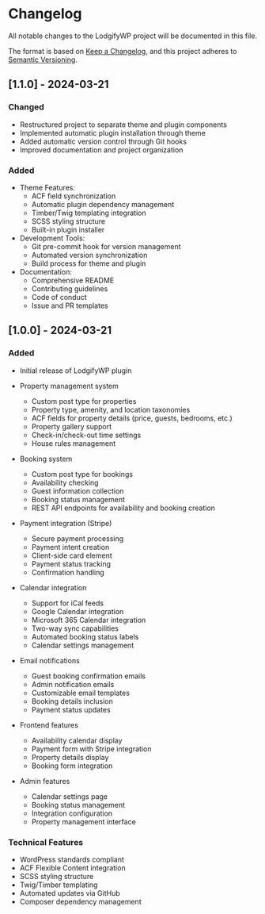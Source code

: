 # Changelog

All notable changes to the LodgifyWP project will be documented in this file.

The format is based on [Keep a Changelog](https://keepachangelog.com/en/1.0.0/),
and this project adheres to [Semantic Versioning](https://semver.org/spec/v2.0.0.html).

## [1.1.0] - 2024-03-21

### Changed
- Restructured project to separate theme and plugin components
- Implemented automatic plugin installation through theme
- Added automatic version control through Git hooks
- Improved documentation and project organization

### Added
- Theme Features:
  - ACF field synchronization
  - Automatic plugin dependency management
  - Timber/Twig templating integration
  - SCSS styling structure
  - Built-in plugin installer
- Development Tools:
  - Git pre-commit hook for version management
  - Automated version synchronization
  - Build process for theme and plugin
- Documentation:
  - Comprehensive README
  - Contributing guidelines
  - Code of conduct
  - Issue and PR templates

## [1.0.0] - 2024-03-21

### Added
- Initial release of LodgifyWP plugin
- Property management system
  - Custom post type for properties
  - Property type, amenity, and location taxonomies
  - ACF fields for property details (price, guests, bedrooms, etc.)
  - Property gallery support
  - Check-in/check-out time settings
  - House rules management

- Booking system
  - Custom post type for bookings
  - Availability checking
  - Guest information collection
  - Booking status management
  - REST API endpoints for availability and booking creation

- Payment integration (Stripe)
  - Secure payment processing
  - Payment intent creation
  - Client-side card element
  - Payment status tracking
  - Confirmation handling

- Calendar integration
  - Support for iCal feeds
  - Google Calendar integration
  - Microsoft 365 Calendar integration
  - Two-way sync capabilities
  - Automated booking status labels
  - Calendar settings management

- Email notifications
  - Guest booking confirmation emails
  - Admin notification emails
  - Customizable email templates
  - Booking details inclusion
  - Payment status updates

- Frontend features
  - Availability calendar display
  - Payment form with Stripe integration
  - Property details display
  - Booking form integration

- Admin features
  - Calendar settings page
  - Booking status management
  - Integration configuration
  - Property management interface

### Technical Features
- WordPress standards compliant
- ACF Flexible Content integration
- SCSS styling structure
- Twig/Timber templating
- Automated updates via GitHub
- Composer dependency management 